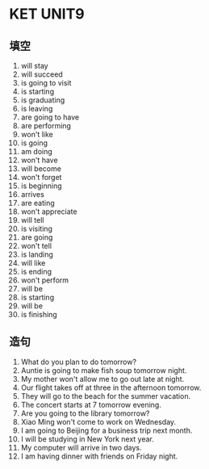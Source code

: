 # KET UNIT9

## 填空

1. will stay
2. will succeed
3. is going to visit
4. is starting
5. is graduating
6. is leaving
7. are going to have
8. are performing
9. won't like
10. is going
11. am doing
12. won't have
13. will become
14. won't forget
15. is beginning
16. arrives
17. are eating
18. won't appreciate
19. will tell
20. is visiting
21. are going
22. won't tell
23. is landing
24. will like
25. is ending
26. won't perform
27. will be
28. is starting
29. will be
30. is finishing

## 造句

1. What do you plan to do tomorrow?
2. Auntie is going to make fish soup tomorrow night.
3. My mother won't allow me to go out late at night.
4. Our flight takes off at three in the afternoon tomorrow.
5. They will go to the beach for the summer vacation.
6. The concert starts at 7 tomorrow evening.
7. Are you going to the library tomorrow?
8. Xiao Ming won't come to work on Wednesday.
9. I am going to Beijing for a business trip next month.
10. I will be studying in New York next year.
11. My computer will arrive in two days.
12. I am having dinner with friends on Friday night.
